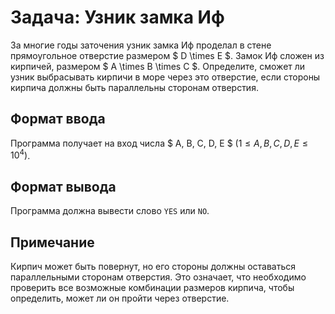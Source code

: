 # Задача: Узник замка Иф

За многие годы заточения узник замка Иф проделал в стене прямоугольное отверстие размером $ D \times E $. Замок Иф сложен из кирпичей, размером $ A \times B \times C $. Определите, сможет ли узник выбрасывать кирпичи в море через это отверстие, если стороны кирпича должны быть параллельны сторонам отверстия.

## Формат ввода

Программа получает на вход числа $ A, B, C, D, E $ $(1 \leq A, B, C, D, E \leq 10^4)$.

## Формат вывода

Программа должна вывести слово `YES` или `NO`.

## Примечание

Кирпич может быть повернут, но его стороны должны оставаться параллельными сторонам отверстия. Это означает, что необходимо проверить все возможные комбинации размеров кирпича, чтобы определить, может ли он пройти через отверстие.
